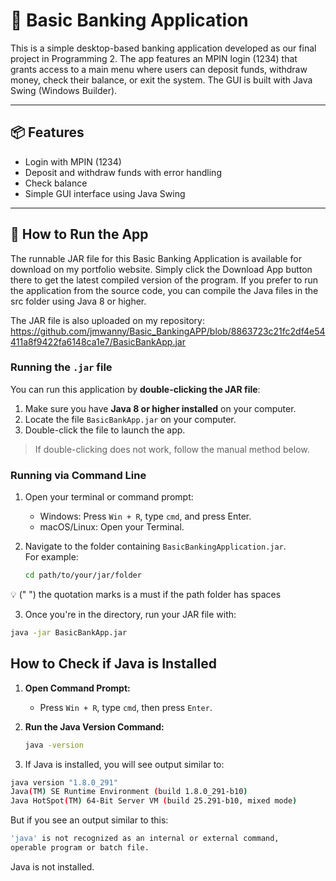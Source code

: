 # 🏦 Basic Banking Application

This is a simple desktop-based banking application developed as our final project in Programming 2. The app features an MPIN login (1234) that grants access to a main menu where users can deposit funds, withdraw money, check their balance, or exit the system. The GUI is built with Java Swing (Windows Builder).

---

## 📦 Features

- Login with MPIN (1234)
- Deposit and withdraw funds with error handling
- Check balance
- Simple GUI interface using Java Swing

---



## 🚀 How to Run the App
The runnable JAR file for this Basic Banking Application is available for download on my portfolio website.
Simply click the Download App button there to get the latest compiled version of the program.
If you prefer to run the application from the source code, you can compile the Java files in the src folder using Java 8 or higher.

The JAR file is also uploaded on my repository:
https://github.com/jmwanny/Basic_BankingAPP/blob/8863723c21fc2df4e54411a8f9422fa6148ca1e7/BasicBankApp.jar

### Running the `.jar` file

You can run this application by **double-clicking the JAR file**:

1. Make sure you have **Java 8 or higher installed** on your computer.
2. Locate the file `BasicBankApp.jar` on your computer.
3. Double-click the file to launch the app.

> If double-clicking does not work, follow the manual method below.

### Running via Command Line

1. Open your terminal or command prompt:
   - Windows: Press `Win + R`, type `cmd`, and press Enter.
   - macOS/Linux: Open your Terminal.

2. Navigate to the folder containing `BasicBankingApplication.jar`.  
   For example:
   ```bash
   cd path/to/your/jar/folder
   
💡 (" ") the quotation marks is a must if the path folder has spaces



3. Once you're in the directory, run your JAR file with:

  ```bash
java -jar BasicBankApp.jar

```


## How to Check if Java is Installed

1. **Open Command Prompt:**
   - Press `Win + R`, type `cmd`, then press `Enter`.

2. **Run the Java Version Command:**
   ```bash
   java -version
3. If Java is installed, you will see output similar to:


  ```bash
java version "1.8.0_291"
Java(TM) SE Runtime Environment (build 1.8.0_291-b10)
Java HotSpot(TM) 64-Bit Server VM (build 25.291-b10, mixed mode)

```
But if you see an output similar to this:

```bash
'java' is not recognized as an internal or external command,
operable program or batch file.

```
Java is not installed.

